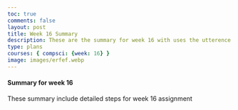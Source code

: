 ```yaml
---
toc: true
comments: false
layout: post
title: Week 16 Summary
description: These are the summary for week 16 with uses the utterence bot
type: plans
courses: { compsci: {week: 16} }
image: images/erfef.webp
---
```



#### Summary for week 16
These summary include detailed steps for week 16 assignment
